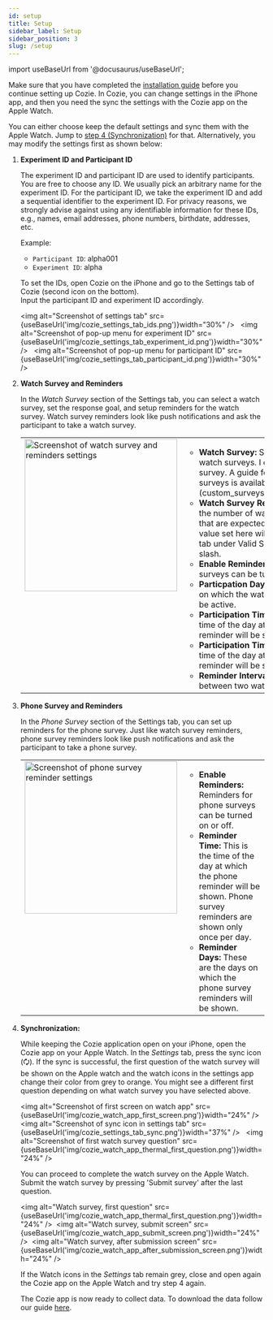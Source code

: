 ```yaml
---
id: setup
title: Setup
sidebar_label: Setup
sidebar_position: 3
slug: /setup
---
```


import useBaseUrl from '@docusaurus/useBaseUrl';

Make sure that you have completed the [installation guide](installation) before you continue setting up Cozie. 
In Cozie, you can change settings in the iPhone app, and then you need the sync the settings with the Cozie app on the Apple Watch. 

You can either choose keep the default settings and sync them with the Apple Watch. 
Jump to [step 4 (Synchronization)](#synchronization) for that. 
Alternatively, you may modify the settings first as shown below:

1. **Experiment ID and Participant ID**

   The experiment ID and participant ID are used to identify participants. 
   You are free to choose any ID. 
   We usually pick an arbitrary name for the experiment ID. For the participant ID, we take the experiment ID and add a sequential identifier to the experiment ID. For privacy reasons, we strongly advise against using any identifiable information for these IDs, e.g., names, email addresses, phone numbers, birthdate, addresses, etc.
   
   Example:
   - `Participant ID`: alpha001
   - `Experiment ID`: alpha <br/> 

   To set the IDs, open Cozie on the iPhone and go to the Settings tab of Cozie (second icon on the bottom). <br/>
   Input the participant ID and experiment ID accordingly. <br/>

   <img alt="Screenshot of settings tab" src={useBaseUrl('img/cozie_settings_tab_ids.png')}width="30%" /> &nbsp;
   <img alt="Screenshot of pop-up menu for experiment ID" src={useBaseUrl('img/cozie_settings_tab_experiment_id.png')}width="30%" /> &nbsp;
   <img alt="Screenshot of pop-up menu for participant ID" src={useBaseUrl('img/cozie_settings_tab_participant_id.png')}width="30%" /> &nbsp;

2. **Watch Survey and Reminders**

   In the *Watch Survey* section of the Settings tab, you can select a watch survey, set the response goal, and setup reminders for the watch survey. Watch survey reminders look like push notifications and ask the participant to take a watch survey. 
   <table>    
      <tr valign="top">
         <td width="30%">
         <img alt="Screenshot of watch survey and reminders settings" src={useBaseUrl('img/cozie_settings_tab_watch_survey.png')} width="300px" />
         </td>
         <td>
            <ul>
               <li><strong>Watch Survey: </strong>
               Select one of the built-in watch surveys. I can add your own watch survey. A guide for custom watch surveys is available [here](custom_surveys/custom_watch_survey).</li>
               <li><strong>Watch Survey Response Goal: </strong>
               This the the number of watch survey responses that are expected for completion. The value set here will be shown in the Data tab under Valid Survey Count after the slash.</li>
               <li><strong>Enable Reminders: </strong>
               Reminders for watch surveys can be turned on or off.</li>
               <li><strong>Particpation Days: </strong>
               These are the days on which the watch survey reminders will be active. </li>
               <li><strong>Participation Time Start: </strong>
               This is the first time of the day at which a watch survey reminder will be shown.</li>
               <li><strong>Participation Time End: </strong>
               This is the last time of the day at which a watch survey reminder will be shown.</li>
               <li><strong>Reminder Interval: </strong>
               This is the time between two watch survey reminders.</li>
            </ul>
         </td>
      </tr>
   </table>

3. **Phone Survey and Reminders**

   In the *Phone Survey* section of the Settings tab, you can set up reminders for the phone survey. Just like watch survey reminders, phone survey reminders look like push notifications and ask the participant to take a phone survey. 
   <table>
      <tr valign="top">
         <td width="30%">
         <img alt="Screenshot of phone survey reminder settings" src={useBaseUrl('img/cozie_settings_tab_phone_survey.png')} width="300px" />
         </td>
         <td>
            <ul>
               <li><strong>Enable Reminders: </strong>
               Reminders for phone surveys can be turned on or off.</li>
               <li><strong>Reminder Time: </strong>
               This is the time of the day at which the phone reminder will be shown. Phone survey reminders are shown only once per day.</li>
               <li><strong>Reminder Days: </strong>
               These are the days on which the phone survey reminders will be shown. </li>
            </ul>
         </td>
      </tr>
   </table>

4. **Synchronization:**

   While keeping the Cozie application open on your iPhone, open the Cozie app on your Apple Watch. In the *Settings* tab, press the sync icon (&#x1f5d8;). If the sync is successful, the first question of the watch survey will be shown on the Apple watch and the watch icons in the settings app change their color from grey to orange. You might see a different first question depending on what watch survey you have selected above.

   <img alt="Screenshot of first screen on watch app" src={useBaseUrl('img/cozie_watch_app_first_screen.png')}width="24%" /> &nbsp;
   <img alt="Screenshot of sync icon in settings tab" src={useBaseUrl('img/cozie_settings_tab_sync.png')}width="37%" /> &nbsp;
   <img alt="Screenshot of first watch survey question" src={useBaseUrl('img/cozie_watch_app_thermal_first_question.png')}width="24%" /> &nbsp;

   You can proceed to complete the watch survey on the Apple Watch. Submit the watch survey by pressing 'Submit survey' after the last question.

   <img alt="Watch survey, first question" src={useBaseUrl('img/cozie_watch_app_thermal_first_question.png')}width="24%" />&nbsp;
   <img alt="Watch survey, submit screen" src={useBaseUrl('img/cozie_watch_app_submit_screen.png')}width="24%" />&nbsp;
   <img alt="Watch survey, after submission screen" src={useBaseUrl('img/cozie_watch_app_after_submission_screen.png')}width="24%" /> &nbsp;

   If the Watch icons in the *Settings* tab remain grey, close and open again the Cozie app on the Apple Watch and try step 4 again. 
   
   The Cozie app is now ready to collect data. To download the data follow our guide [here](download_data/download).